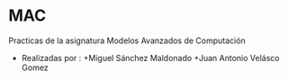 # MAC
Practicas de la asignatura Modelos Avanzados de Computación

- Realizadas por :
    +Miguel Sánchez Maldonado
    +Juan Antonio Velásco Gomez

